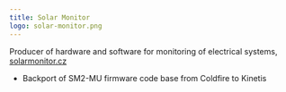 ```yaml
---
title: Solar Monitor
logo: solar-monitor.png
---
```


Producer of hardware and software for monitoring of electrical
systems, [solarmonitor.cz](https://www.solarmonitor.cz)

* Backport of SM2-MU firmware code base from Coldfire to Kinetis
